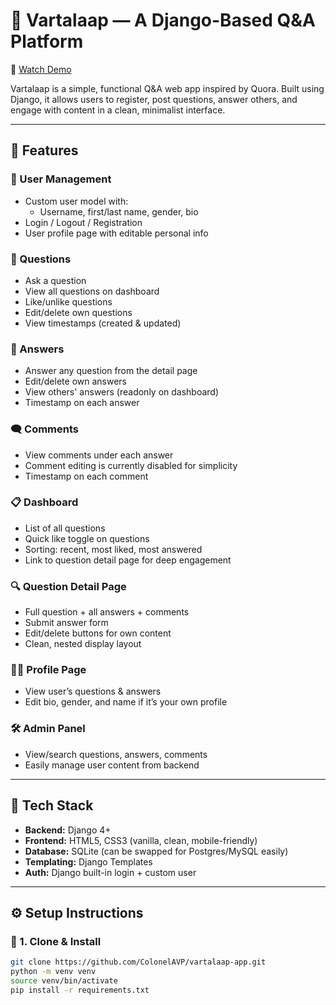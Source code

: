 
# 🧠 Vartalaap — A Django-Based Q&A Platform

🎥 [Watch Demo](https://drive.google.com/file/d/1ErqMI1MIogddhA7n1nA6zqklh6MNIv2m/view?usp=sharing)

Vartalaap is a simple, functional Q&A web app inspired by Quora. Built using Django, it allows users to register, post questions, answer others, and engage with content in a clean, minimalist interface.

---

## 🚀 Features

### 👤 User Management
- Custom user model with:
  - Username, first/last name, gender, bio
- Login / Logout / Registration
- User profile page with editable personal info

### 📝 Questions
- Ask a question
- View all questions on dashboard
- Like/unlike questions
- Edit/delete own questions
- View timestamps (created & updated)

### 💬 Answers
- Answer any question from the detail page
- Edit/delete own answers
- View others' answers (readonly on dashboard)
- Timestamp on each answer

### 🗨️ Comments
- View comments under each answer
- Comment editing is currently disabled for simplicity
- Timestamp on each comment

### 📋 Dashboard
- List of all questions
- Quick like toggle on questions
- Sorting: recent, most liked, most answered
- Link to question detail page for deep engagement

### 🔍 Question Detail Page
- Full question + all answers + comments
- Submit answer form
- Edit/delete buttons for own content
- Clean, nested display layout

### 🧑‍💼 Profile Page
- View user’s questions & answers
- Edit bio, gender, and name if it’s your own profile

### 🛠 Admin Panel
- View/search questions, answers, comments
- Easily manage user content from backend

---

## 🧱 Tech Stack

- **Backend:** Django 4+
- **Frontend:** HTML5, CSS3 (vanilla, clean, mobile-friendly)
- **Database:** SQLite (can be swapped for Postgres/MySQL easily)
- **Templating:** Django Templates
- **Auth:** Django built-in login + custom user

---

## ⚙️ Setup Instructions

### 🔧 1. Clone & Install

```bash
git clone https://github.com/ColonelAVP/vartalaap-app.git
python -m venv venv
source venv/bin/activate
pip install -r requirements.txt
